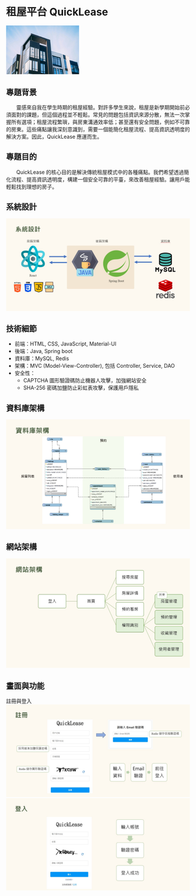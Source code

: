 # 租屋平台 QuickLease
<img src="src/main/resources/static/images/listingImages/apartment.jpg" alt="Photo by Luke van Zyl on Unsplash" width="200">

## 專題背景
　　靈感來自我在學生時期的租屋經驗。對許多學生來說，租屋是新學期開始前必須面對的課題，但這個過程並不輕鬆。常見的問題包括資訊來源分散，無法一次掌握所有選項；租屋流程繁瑣，與房東溝通效率低；甚至還有安全問題，例如不可靠的房東。這些痛點讓我深刻意識到，需要一個能簡化租屋流程、提高資訊透明度的解決方案。因此，QuickLease 應運而生。

## 專題目的
　　QuickLease 的核心目的是解決傳統租屋模式中的各種痛點。我們希望透過簡化流程、提高資訊透明度，構建一個安全可靠的平臺，來改善租屋經驗。讓用戶能輕鬆找到理想的房子。

## 系統設計
<img src="src/main/resources/static/images/listingImages/system_design.jpg" alt="system_design" style="max-width: 100%; height: auto;">

## 技術細節
- 前端：HTML, CSS, JavaScript, Material-UI
- 後端：Java, Spring boot
- 資料庫：MySQL, Redis
- 架構：MVC (Model-View-Controller), 包括 Controller, Service, DAO
- 安全性：
  - CAPTCHA 圖形驗證碼防止機器人攻擊，加強網站安全
  - SHA-256 密碼加鹽防止彩虹表攻擊，保護用戶隱私

## 資料庫架構
<img src="src/main/resources/static/images/listingImages/database_architecture.jpg" alt="database_architecture" style="max-width: 100%; height: auto;">

## 網站架構
<img src="src/main/resources/static/images/listingImages/website_architecture.jpg" alt="website_architecture" style="max-width: 100%; height: auto;">

## 畫面與功能
註冊與登入
<img src="src/main/resources/static/images/listingImages/screen_and_function.jpg" alt="screen_and_function" style="max-width: 100%; height: auto;">
<img src="src/main/resources/static/images/listingImages/screen_and_function2.jpg" alt="screen_and_function2" style="max-width: 100%; height: auto;">
